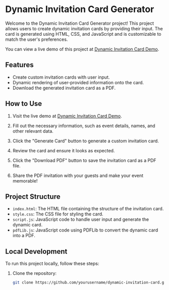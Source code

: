 
# Dynamic Invitation Card Generator


Welcome to the Dynamic Invitation Card Generator project! This project allows users to create dynamic invitation cards by providing their input. The card is generated using HTML, CSS, and JavaScript and is customizable to match the user's preferences.

You can view a live demo of this project at [Dynamic Invitation Card Demo](https://febutaz.netlify.app/).

## Features

- Create custom invitation cards with user input.
- Dynamic rendering of user-provided information onto the card.
- Download the generated invitation card as a PDF.

## How to Use

1. Visit the live demo at [Dynamic Invitation Card Demo](https://febutaz.netlify.app/).

2. Fill out the necessary information, such as event details, names, and other relevant data.

3. Click the "Generate Card" button to generate a custom invitation card.

4. Review the card and ensure it looks as expected.

5. Click the "Download PDF" button to save the invitation card as a PDF file.

6. Share the PDF invitation with your guests and make your event memorable!

## Project Structure

- `index.html`: The HTML file containing the structure of the invitation card.
- `style.css`: The CSS file for styling the card.
- `script.js`: JavaScript code to handle user input and generate the dynamic card.
- `pdfLib.js`: JavaScript code using PDFLib to convert the dynamic card into a PDF.

## Local Development

To run this project locally, follow these steps:

1. Clone the repository:

   ```bash
   git clone https://github.com/yourusername/dynamic-invitation-card.git
